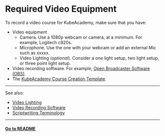 # Required Video Equipment

To record a video course for KubeAcademy, make sure that you have:

- Video equipment
   - Camera. Use a 1080p webcam or camera, at a minimum. For example, Logitech c920s.
   - Microphone. Use the one with your webcam or add an external Mic such as xxxxx.
   - Video Lighting (*optional*). Consider a one light setup, two light setup, or three point light setup.
- Video recording software. For example, [Open Broadcaster Software (OBS)](https://obsproject.com/).
- The [KubeAcademy Course Creation Template](https://drive.google.com/file/d/1hD6-2eKwSTa1WJKSJq_mj3NRS3K_5HOD/view?usp=sharing).

----
See also:

- [Video Lighting](contributors-guide/contributor-onboarding/video-lighting.md)
- [Video Recording Software](contributors-guide/contributor-onboarding/video-recording-software.md)
- [Scriptwriting Terminology](contributors-guide/contributor-onboarding/scriptwriting-terminology.md)

----
#### **[Go to README](contributors-guide/README.md)** 

